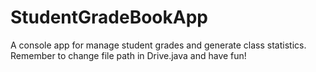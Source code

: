 # StudentGradeBookApp
A console app for manage student grades and generate class statistics.
Remember to change file path in Drive.java and have fun!

